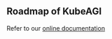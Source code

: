 ## Roadmap of KubeAGI

Refer to our [online documentation](http://kubeagi.k8s.com.cn/docs/Release&Plan/roadmap)
